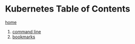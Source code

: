 # Kubernetes Table of Contents

[home](../README.md)

1. [command line](cli.md)
2. [bookmarks](bookmarks.md)